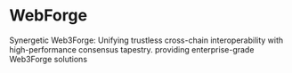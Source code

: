 # WebForge
Synergetic Web3Forge: Unifying trustless cross-chain interoperability with high-performance consensus tapestry. providing enterprise-grade Web3Forge solutions
